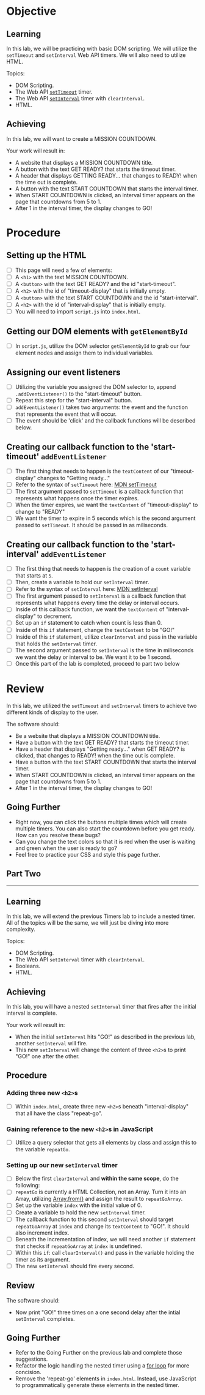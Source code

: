 # Objective

## Learning

In this lab, we will be practicing with basic DOM scripting. We will utilize the `setTimeout` and `setInterval` Web API timers. We will also need to utilize HTML.

Topics:

- DOM Scripting.
- The Web API  [`setTimeout`](https://developer.mozilla.org/en-US/docs/Web/API/setTimeout) timer.
- The Web API [`setInterval`](https://developer.mozilla.org/en-US/docs/Web/API/setInterval) timer with `clearInterval`.
- HTML.

## Achieving

In this lab, we will want to create a MISSION COUNTDOWN.

Your work will result in:

- A website that displays a MISSION COUNTDOWN title.
- A button with the text GET READY? that starts the timeout timer.
- A header that displays GETTING READY... that changes to READY! when the time out is complete.
- A button with the text START COUNTDOWN that starts the interval timer.
- When START COUNTDOWN is clicked, an interval timer appears on the page that countdowns from 5 to 1.
- After 1 in the interval timer, the display changes to GO!

# Procedure

## Setting up the HTML

- [ ] This page will need a few of elements:
- [ ] A `<h1>` with the text MISSION COUNTDOWN.
- [ ] A `<button>` with the text GET READY? and the id "start-timeout".
- [ ] A `<h2>` with the id of "timeout-display" that is initially empty.
- [ ] A `<button>` with the text START COUNTDOWN and the id "start-interval".
- [ ] A `<h2>` with the id of "interval-display" that is initially empty.
- [ ] You will need to import `script.js` into `index.html`.

## Getting our DOM elements with `getElementById`

- [ ] In `script.js`, utilize the DOM selector `getElementById` to grab our four element nodes and assign them to individual variables.

## Assigning our event listeners 

- [ ] Utilizing the variable you assigned the DOM selector to, append `.addEventListener()` to the "start-timeout" button.
- [ ] Repeat this step for the "start-interval" button.
- [ ] `addEventListener()` takes two arguments: the event and the function that represents the event that will occur. 
- [ ] The event should be 'click' and the callback functions will be described below.

## Creating our callback function to the 'start-timeout' `addEventListener`

- [ ] The first thing that needs to happen is the `textContent` of our "timeout-display" changes to "Getting ready..."
- [ ] Refer to the syntax of `setTimeout` here: [MDN setTimeout](https://developer.mozilla.org/en-US/docs/Web/API/setTimeout)
- [ ] The first argument passed to `setTimeout` is a callback function that represents what happens once the timer expires.
- [ ] When the timer expires, we want the `textContent` of "timeout-display" to change to "READY"
- [ ] We want the timer to expire in 5 seconds which is the second argument passed to `setTimeout`. It should be passed in as miliseconds.

## Creating our callback function to the 'start-interval' `addEventListener`

- [ ] The first thing that needs to happen is the creation of a `count` variable that starts at `5`.
- [ ] Then, create a variable to hold our `setInterval` timer.
- [ ] Refer to the syntax of `setInterval` here: [MDN setInterval](https://developer.mozilla.org/en-US/docs/Web/API/setInterval)
- [ ] The first argument passed to `setInterval` is a callback function that represents what happens every time the delay or interval occurs.
- [ ] Inside of this callback function, we want the `textContent` of "interval-display" to decrement.
- [ ] Set up an `if` statement to catch when count is less than 0. 
- [ ] Inside of this `if` statement, change the `textContent` to be "GO!"
- [ ] Inside of this `if` statement, utilize `clearInterval` and pass in the variable that holds the `setInterval` timer.
- [ ] The second argument passed to `setInterval` is the time in miliseconds we want the delay or interval to be. We want it to be 1 second.
- [ ] Once this part of the lab is completed, proceed to part two below

# Review

In this lab, we utilized the `setTimeout` and `setInterval` timers to achieve two different kinds of display to the user.

The software should:

- Be a website that displays a MISSION COUNTDOWN title.
- Have a button with the text GET READY? that starts the timeout timer.
- Have a header that displays "Getting ready..." when GET READY? is clicked, that changes to READY! when the time out is complete.
- Have a button with the text START COUNTDOWN that starts the interval timer.
- When START COUNTDOWN is clicked, an interval timer appears on the page that countdowns from 5 to 1.
- After 1 in the interval timer, the display changes to GO!

## Going Further

- Right now, you can click the buttons multiple times which will create multiple timers. You can also start the countdown before you get ready. How can you resolve these bugs?
- Can you change the text colors so that it is red when the user is waiting and green when the user is ready to go?
- Feel free to practice your CSS and style this page further.

## Part Two

-------------------

## Learning

In this lab, we will extend the previous Timers lab to include a nested timer. All of the topics will be the same, we will just be diving into more complexity.

Topics:

- DOM Scripting.
- The Web API `setInterval` timer with `clearInterval`.
- Booleans.
- HTML.

## Achieving

In this lab, you will have a nested `setInterval` timer that fires after the initial interval is complete.

Your work will result in:

- When the initial `setInterval` hits "GO!" as described in the previous lab, another `setInterval` will fire.
- This new `setInterval` will change the content of three `<h2>`s to print "GO!" one after the other.

## Procedure

### Adding three new `<h2>`s
- [ ] Within `index.html`, create three new `<h2>`s beneath "interval-display" that all have the class "repeat-go".

### Gaining reference to the new `<h2>`s in JavaScript
- [ ] Utilize a query selector that gets all elements by class and assign this to the variable `repeatGo`.

### Setting up our new `setInterval` timer
- [ ] Below the first `clearInterval` and **within the same scope**, do the following:
- [ ] `repeatGo` is currently a HTML Collection, not an Array. Turn it into an Array, utilizing [Array.from()](https://developer.mozilla.org/en-US/docs/Web/JavaScript/Reference/Global_Objects/Array/from) and assign the result to `repeatGoArray`.
- [ ] Set up the variable `index` with the initial value of 0.
- [ ] Create a variable to hold the new `setInterval` timer.
- [ ] The callback function to this second `setInterval` should target `repeatGoArray` at `index` and change its `textContent` to "GO!". It should also increment index. 
- [ ] Beneath the incrementation of index, we will need another `if` statement that checks if `repeatGoArray` at `index` is undefined.
- [ ] Within this `if`: call `clearInterval()` and pass in the variable holding the timer as its argument.
- [ ] The new `setInterval` should fire every second.

## Review

The software should:

- Now print "GO!" three times on a one second delay after the intial `setInterval` completes.

## Going Further

- Refer to the Going Further on the previous lab and complete those suggestions.
- Refactor the logic handling the nested timer using a [for loop](https://developer.mozilla.org/en-US/docs/Web/JavaScript/Guide/Loops_and_iteration#for_statement) for more concision.
- Remove the 'repeat-go' elements in `index.html`. Instead, use JavaScript to programmatically generate these elements in the nested timer.
